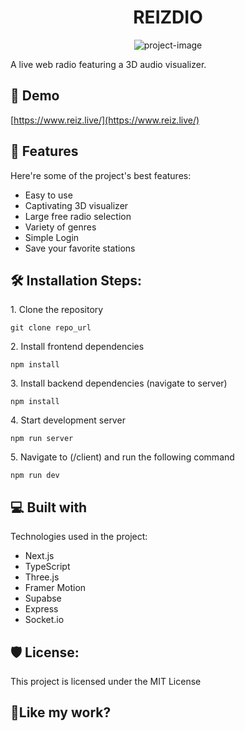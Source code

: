 <h1 align="center" id="title">REIZDIO</h1>

<p align="center"><img src="https://socialify.git.ci/rduraj96/reiz.live/image?language=1&amp;name=1&amp;owner=1&amp;theme=Light" alt="project-image"></p>

<p id="description">A live web radio featuring a 3D audio visualizer.</p>

<h2>🚀 Demo</h2>

[https://www.reiz.live/](https://www.reiz.live/)

  
  
<h2>🧐 Features</h2>

Here're some of the project's best features:

*   Easy to use
*   Captivating 3D visualizer
*   Large free radio selection
*   Variety of genres
*   Simple Login
*   Save your favorite stations

<h2>🛠️ Installation Steps:</h2>

<p>1. Clone the repository</p>

```
git clone repo_url
```

<p>2. Install frontend dependencies</p>

```
npm install
```

<p>3. Install backend dependencies (navigate to server)</p>

```
npm install
```

<p>4. Start development server</p>

```
npm run server
```

<p>5. Navigate to (/client) and run the following command</p>

```
npm run dev
```

  
  
<h2>💻 Built with</h2>

Technologies used in the project:

*   Next.js
*   TypeScript
*   Three.js
*   Framer Motion
*   Supabse
*   Express
*   Socket.io

<h2>🛡️ License:</h2>

This project is licensed under the MIT License

<h2>💖Like my work?</h2>
